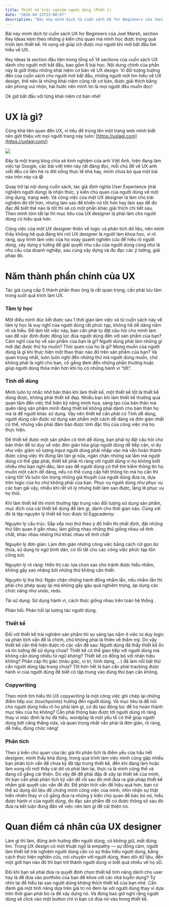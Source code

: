 ```yaml
---
title: Thiết kế trải nghiệm người dùng (Phần 1)
date: "2020-04-13T23:00:07"
description: "Bài này mình dịch từ cuốn sách UX for Beginners của Joel Marsh, section Key Ideas kèm theo những ý kiến chủ quan mà mình học được trong quá trình làm thiết kế. Hi vọng sẽ giúp ích được mọi người khi mới bắt đầu tìm hiểu về UX."
---
```


Bài này mình dịch từ cuốn sách UX for Beginners của Joel Marsh, section Key Ideas kèm theo những ý kiến chủ quan mà mình học được trong quá trình làm thiết kế. Hi vọng sẽ giúp ích được mọi người khi mới bắt đầu tìm hiểu về UX.

Key Ideas là section đầu tiên trong tổng số 14 sections của cuốn sách UX dành cho người mới bắt đầu, bao gồm 6 bài học. Nội dung chính của phần này là giới thiệu những khái niệm cơ bản về UX design. Vì đối tượng hướng đến của cuốn sách cho người mới bắt đầu, những người mới tìm hiểu về UX design, thế nên là những khái niệm cũng rất cơ bản, được giải thích bằng văn phong vui nhộn, hài hước nên mình tin là mọi người đều muốn đọc!

Ok giờ bắt đầu với từng khái niệm cơ bản nhé!

# **UX là gì?**

Cũng khá liên quan đến UX, vì tiêu đề trùng tên một trang web mình biết nên giới thiệu với mọi người trang này luôn: [https://uxlagi.com](https://uxlagi.com/)

![](https://miro.medium.com/max/3404/0*gSpqytntb__BM35_)

Đây là một trang blog chia sẻ kinh nghiệm của anh Việt Anh, hiện đang làm việc tại Google, các bài viết trên này rất đáng đọc, mỗi chủ đề về UX anh viết đều có liên hệ ra đời sống thực tế khá hay, mình chưa bỏ qua một bài nào trên này cả 😄

Quay trở lại nội dung cuốn sách, tác giả định nghĩa User Experience (trải nghiệm người dùng) là nhận thức, ý kiến chủ quan của người dùng về một ứng dụng, trang web. Và công việc của một UX designer là làm cho trải nghiệm đó tốt hơn, nhưng làm sao để khiến nó tốt hơn hay làm sao để đo đạc để biết thế nào là tốt thì sẽ có một phần khác giải thích chi tiết sau. Theo mình tóm tắt lại thì mục tiêu của UX designer là phải làm cho người dùng có hiệu quả hơn.

Công việc của một UX designer thiên về logic và phân tích dữ liệu, nên mình thấy không hề quá đáng khi nói UX designer là người làm khoa học, vì rõ ràng, quy trình làm việc của họ xoay quanh nghiên cứu để hiểu rõ người dùng, xây dựng ý tưởng để giải quyết nhu cầu của người dùng cũng như là nhu cầu của doanh nghiệp, sau cùng xây dựng và đo đạc các ý tưởng, giải pháp đó.

# **Năm thành phần chính của UX**

Tác giả cung cấp 5 thành phần theo ông là rất quan trọng, cần phải lưu tâm trong suốt quá trình làm UX.

### **Tâm lý học**

Một điều mình đúc kết được sau 1 thời gian làm việc và từ cuốn sách này về tâm lý học là suy nghĩ của người dùng rất phức tạp, không hề dễ dàng nắm rõ và hiểu. Để làm tốt việc này, bạn cần phải tự đặt câu hỏi cho mình làm sao để xác định được động lực đưa người dùng đến với sản phẩm của bạn? Cảm nghĩ của họ về sản phẩm của bạn là gì? Người dùng phải làm những gì mới đạt được thứ họ muốn? Thói quen của họ là gì? Mong muốn của người dùng là gì khi thực hiện một thao thác nào đó trên sản phẩm của bạn? Và quan trọng nhất, luôn luôn nghĩ đến những thứ mà người dùng muốn, chứ không phải là nghĩ cho bạn, cố gắng đem đến những phần thưởng hoặc giúp người dùng thỏa mãn hơn khi họ có những hành vi “tốt”.

### **Tính dễ dùng**

Mình luôn tự nhắc nhở bản thân khi làm thiết kế, một thiết kế tốt là thiết kế dùng được, không phải thiết kế đẹp. Nhiều bạn khi làm thiết kế thường quá quan tâm đến việc thể hiện kỹ năng minh họa, sáng tạo của bản thân mà quên rằng sản phẩm mình đang thiết kế không phải dành cho bản thân họ mà là để người khác sử dụng. Vậy nên thiết kế cần phải có Tính dễ dùng, người dùng cần được sử dụng sản phẩm một cách dễ dàng và đơn giản nhất có thể, nhưng vẫn phải đảm bảo được tính đặc thù của công việc mà họ thực hiện.

Để thiết kế được một sản phẩm có tính dễ dùng, bạn phải tự đặt câu hỏi cho bản thân để tư duy về việc đơn giản hóa giúp người dùng dễ tiếp cận, ví dụ như việc giảm số lượng input người dùng phải nhập vào mà vẫn hoàn thành được công việc thì đừng lăn tăn gì nữa, ngăn chặn những sai lầm mà người dùng có thể gặp phải, thiết kế phải rõ ràng với người dùng vì họ không biết nhiều như bạn nghĩ đâu, làm sao để người dùng có thể tìm kiếm thông tin họ muốn một cách dễ dàng, nếu có thể cung cấp hết thông tin mà họ cần thì càng tốt! Và luôn tôn trọng những giả thuyết của người dùng đưa ra, dựa trên logic của họ chứ không phải của bạn. Phục vụ người dùng như phục vụ các bạn gái vậy, nhiều khi rất vô lý nhưng biết làm sao được, lặng lẽ phục vụ họ thôi.

Khi làm thiết kế thì mình thường tập trung vào đối tượng sử dụng sản phẩm, mục đích của cái thiết kế dùng để làm gì, dành cho thời gian nào. Cùng với đó là tệp nguyên lý thiết kế học được từ Eggcademy:

Nguyên lý cấu trúc: Sắp xếp mọi thứ theo ý đồ hiển thị nhất định, đặt những thứ liên quan ở gần nhau, làm giống nhau những thứ giống nhau về tính chất, khác nhau những thứ khác nhau về tính chất

Nguyên lý đơn giản: Làm đơn giản những công việc bằng cách rút gọn dư thừa, sử dụng từ ngữ bình dân, có lối tắt cho các công việc phức tạp tốn công sức

Nguyên lý rõ ràng: Hiển thị các lựa chọn sao cho tránh được hiểu nhầm, không gây xao nhãng bởi những thứ không cần thiết.

Nguyên lý tha thứ: Ngăn chặn những hành đồng nhầm lẫn, nếu nhầm lẫn thì phải cho phép quay lại mà không gây gậu quả nghiêm trọng, áp dụng các chức năng như undo, redo.

Tái sử dụng: Sử dụng hành vi, cách thức giống nhau trên toàn hệ thống .

Phản hồi: Phản hồi lại tương tác người dùng.

### **Thiết kế**

Đối với thiết kế trải nghiệm sản phẩm thì sự sáng tạo nằm ở việc tư duy logic và phân tích vấn đề là chính, chứ không phải là thiên về thẩm mỹ. Do vậy thiết kế cần thể hiện được rõ các vấn đề sau: Người dùng đã thấy thiết kế ổn và tin tưởng để sử dụng chưa? Thiết kế có thể giao tiếp với người dùng mà không cần dùng nhiều từ ngữ không? Thiết kế có đồng bộ với nhãn hiệu không? Phân cấp thị giác (màu giác, vị trí, hình dạng, …) đã làm nổi bật thứ cần người dùng tập trung chưa? Tốt hơn hết là bạn cần phải tracking được hành vi của người dùng để biết có tập trung vào đúng thứ bạn cần không.

### **Copywriting**

Theo mình tìm hiểu thì UX copywriting là một công việc ghi chép lại những điểm tiếp xúc (touchpoints) hướng đến người dùng. Và mục tiêu là để nói cho người dùng hiểu rõ họ phải làm gì, có đủ tạo động lực để họ hoàn thành mục tiêu của họ không? Cần phải thông báo được tới người dùng rõ ràng thay vì mặc định là họ đã hiểu, wordplay là một yếu tố có thể giúp người dùng bớt căng thẳng nữa, và quan trọng nhất vẫn phải là đơn giản, rõ ràng, dễ hiểu, đúng chức năng!

### **Phân tích**

Theo ý kiến chủ quan của tác giả thì phân tích là điểm yếu của hầu hết designer, mình thấy khá đúng, trong quá trình làm việc mình cũng gặp nhiều bạn phân tích vấn đề chưa kỹ đã tập trung thiết kế, đến khi đang làm hoặc làm xong rồi mới thấy cái dở và phải làm lại, thực ra là mình cũng thế và đang cố gắng cải thiện. Do vậy để đỡ phải đập đi xây lại thiết kế của mình, thì bạn cần phải phân tích kỹ vấn đề rồi sau đó mới đưa ra giải pháp thiết kế nhằm giải quyết các vấn đề đó. Để phân tích vấn đề hiệu quả hơn, bạn có thể sử dụng dữ liệu để chứng minh công việc của mình, nhìn nhận sự thật hiển nhiên thay vì cố gắng đưa ra những ý kiến chủ quan để bác bỏ nó, hiểu được hành vi của người dùng, đo đạc sản phẩm để có được thông số sau đó đưa ra kết luận đúng đắn về việc nên làm gì để cải thiện nó.

# **Quan điểm cá nhân của UX designer**

Làm gì thì làm, đừng ảnh hưởng đến người dùng, có không giữ, mất đừng tìm. Trong UX design có một thuật ngữ là empathy — sự đồng cảm, người làm thiết kế trải nghiệm người dùng cần có sự thấu hiểu người dùng, bằng cách thực hiện nghiên cứu, nói chuyện với người dùng, theo dõi dữ liệu, đến một giới hạn nào đó thì bạn trở thành người dùng vì biết quá nhiều về họ xD.

Đôi khi bạn sẽ phải đưa ra quyết định chọn thiết kế tính năng dành cho user hay là để đưa vào portfolio của bạn để khoe với các nhà tuyển dụng? Tự nhìn lại để hiểu tại sao người dùng không thích thiết kế của bạn nhé. Cần đánh giá một tính năng dựa trên giá trị nó đem lại với người dùng thay vì dựa trên thời gian phải bỏ ra để xây dựng nó. Và đừng bao giờ nghĩ rằng người dùng sẽ click vào một button chỉ vì bạn có đưa nó vào trong thiết kế.